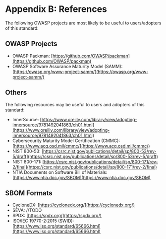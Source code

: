 # Appendix B: References

The following OWASP projects are most likely to be useful to users/adopters of this standard:

## OWASP Projects

* OWASP Packman: [https://github.com/OWASP/packman](https://github.com/OWASP/packman)
* OWASP Software Assurance Maturity Model (SAMM): [https://owasp.org/www-project-samm/](https://owasp.org/www-project-samm/)

## Others

The following resources may be useful to users and adopters of this standard:

* InnerSource: [https://www.oreilly.com/library/view/adopting-innersource/9781492041863/ch01.html](https://www.oreilly.com/library/view/adopting-innersource/9781492041863/ch01.html)
* Cybersecurity Maturity Model Certification (CMMC): [https://www.acq.osd.mil/cmmc/](https://www.acq.osd.mil/cmmc/)
* NIST 800-53: [https://csrc.nist.gov/publications/detail/sp/800-53/rev-5/draft](https://csrc.nist.gov/publications/detail/sp/800-53/rev-5/draft)
* NIST 800-171: [https://csrc.nist.gov/publications/detail/sp/800-171/rev-2/final](https://csrc.nist.gov/publications/detail/sp/800-171/rev-2/final) 
* NTIA Documents on Software Bill of Materials: [https://www.ntia.doc.gov/SBOM](https://www.ntia.doc.gov/SBOM)

## SBOM Formats

* CycloneDX: [https://cyclonedx.org/](https://cyclonedx.org/)
* SEVA: //TODO
* SPDX: [https://spdx.org/](https://spdx.org/)
* ISO/IEC 19770-2:2015 (SWID): [https://www.iso.org/standard/65666.html](https://www.iso.org/standard/65666.html)
